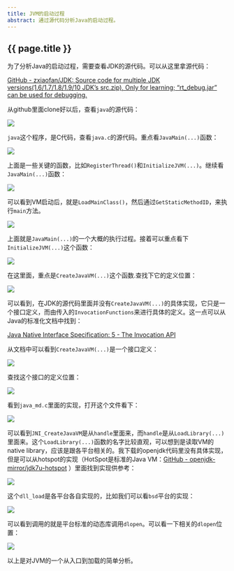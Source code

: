 ```yaml
---
title: JVM的启动过程
abstract: 通过源代码分析Java的启动过程。
---
```


## {{ page.title }}

为了分析Java的启动过程，需要查看JDK的源代码。可以从这里拿源代码：

[GitHub - zxiaofan/JDK: Source code for multiple JDK versions(1.6/1.7/1.8/1.9/10 JDK’s src.zip), Only for learning; “rt_debug.jar” can be used for debugging.](https://github.com/zxiaofan/JDK)

从github里面clone好以后，查看`java`的源代码：

![](https://raw.githubusercontent.com/liweinan/blogpicbackup/master/data/4CD3731C-02A8-4526-A82E-BB510491A737.png)

`java`这个程序，是C代码，查看`java.c`的源代码。重点看`JavaMain(...)`函数：

![](https://raw.githubusercontent.com/liweinan/blogpicbackup/master/data/E4082FA7-9D62-4F53-A0A8-D85C79E1969E.png)

上面是一些关键的函数，比如`RegisterThread()`和`InitializeJVM(...)`。继续看`JavaMain(...)`函数：

![](https://raw.githubusercontent.com/liweinan/blogpicbackup/master/data/26AA99BD-31D8-43A2-852E-43376C86B0E3.png)

可以看到VM启动后，就是`LoadMainClass()`，然后通过`GetStaticMethodID`，来执行`main`方法。

![](https://raw.githubusercontent.com/liweinan/blogpicbackup/master/data/382C369E-8C6C-41EE-AD98-1041FBB9B07A.png)

上面就是`JavaMain(...)`的一个大概的执行过程。接着可以重点看下`InitializeJVM(...)`这个函数：

![](https://raw.githubusercontent.com/liweinan/blogpicbackup/master/data/AD9EACA8-2DED-45D7-81DD-D80319D6346D.png)

在这里面，重点是`CreateJavaVM(...)`这个函数.查找下它的定义位置：

![](https://raw.githubusercontent.com/liweinan/blogpicbackup/master/data/11052591-42B2-40C4-9ACD-662AB2CE6A37.png)

可以看到，在JDK的源代码里面并没有`CreateJavaVM(...)`的具体实现，它只是一个接口定义，而由传入的`InvocationFunctions`来进行具体的定义。这一点可以从Java的标准化文档中找到：

[Java Native Interface Specification: 5 - The Invocation API](https://docs.oracle.com/javase/9/docs/specs/jni/invocation.html#jni_createjavavm)

从文档中可以看到`CreateJavaVM(...)`是一个接口定义：

![](https://raw.githubusercontent.com/liweinan/blogpicbackup/master/data/E9613704-D56A-4252-871B-A956D3AD39EC.png)

查找这个接口的定义位置：

![](https://raw.githubusercontent.com/liweinan/blogpicbackup/master/data/672BA9B7-BDF7-48E3-A34D-2B63DF7CAEA7.png)

看到`java_md.c`里面的实现，打开这个文件看下：

![](https://raw.githubusercontent.com/liweinan/blogpicbackup/master/data/46AA2892-2831-4EEA-A2CD-A61DEF061E91.png)

可以看到`JNI_CreateJavaVM`是从`handle`里面来，而`handle`是从`LoadLibrary(...)`里面来。这个`LoadLibrary(...)`函数的名字比较直观，可以想到是读取VM的native library，应该是跟各平台相关的。我下载的openjdk代码里没有具体实现，但是可以从hotspot的实现（HotSpot是标准的Java VM：[GitHub - openjdk-mirror/jdk7u-hotspot](https://github.com/openjdk-mirror/jdk7u-hotspot) ）里面找到实现供参考：

![](https://raw.githubusercontent.com/liweinan/blogpicbackup/master/data/794D5CB7-EC65-437A-9979-AC18F74B2C7D.png)

这个`dll_load`是各平台各自实现的，比如我们可以看`bsd`平台的实现：

![](https://raw.githubusercontent.com/liweinan/blogpicbackup/master/data/586843CA-3104-4020-9EE8-47BCD21E58AA.png)

可以看到调用的就是平台标准的动态库调用`dlopen`。可以看一下相关的`dlopen`位置：

![](https://raw.githubusercontent.com/liweinan/blogpicbackup/master/data/6EE5D8CC-B162-4AB3-9035-F953E3036E2C.png)

以上是对JVM的一个从入口到加载的简单分析。


